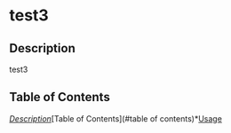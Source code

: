 # test3

## Description
test3
## Table of Contents
  *[Description](#description)*[Table of Contents](#table of contents)*[Usage](#usage)
